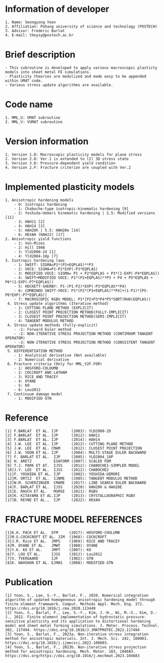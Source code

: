# Information of developer
    1. Name: Seongyong Yoon
    2. Affiliation: Pohang university of science and technology (POSTECH)
    3. Advisor: Frederic Barlat
    4. E-mail: theysy@postech.ac.kr

# Brief description
    - This subroutine is developed to apply various macroscopic plasticty models into sheet metal FE simulations.
    - Plasticity theories are modulized and made easy to be appended within UMAT code.
    - Various stress update algorithms are available.

# Code name
    1. MML_U: UMAT subroutine
    2. MML_V: VUMAT subroutine

# Version information
    1. Version 1.0: Macroscopic plasticity models for plane stress
    2. Version 2.0: Ver.1 is extended to (2) 3D stress state
    3. Version 3.0: Pressure-dependent yield condition
    4. Version 2.F: Fracture criterion are coupled with Ver.2

# Implemented plasticity models
    1. Anisotropic hardening models
        - 0: Isotropic hardening
        - 1: Chaboche-type isotropic-kinematic hardening [9]
        - 2: Yoshida-Uemori kinematic hardening | 2.5: Modified versions [11]
        - 3: HAH11 [2]
        - 4: HAH14 [3]
        - 5: HAH20h | 5.5: HAH20e [14]
        - 6: HEXAH (HAH22) [17]
    2. Anisotropic yield functions
        - 1: Von-Mises
        - 2: Hill 1948
        - 3: Yld2000-2d [1]
        - 4: Yld2004-18p [7]
    3. Isotropic hardening laws 
        - 1: SWIFT: SIGMA=P1*(P2+EQPLAS)**P3
        - 2: VOCE: SIGMA=P1-P2*EXP(-P3*EQPLAS)
        - 3: MODIFIED VOCE: SIGMA= P1 + P2*EQPLAS + P3*(1-EXP(-P4*EQPLAS))
        - 4: SWIFT+MODIFIED VOCE: P1*(P2+EQPLAS)**P3 + P4 + P5*EQPLAS + P6*(1-EXP(-P7*EQPLAS))
        - 5: HOCKETT-SHERBY: P1-(P1-P2)*EXP(-P3*EQPLAS**P4)
        - 6: COMBINED SWIFT-VOCE: P1*[P2*(P3+EQPLAS)**P4]+(1-P1)*[P5-P6*EXP(-P7*EQPLAS)]
        - 7: MACROSCOPIC RGBV MODEL: P1*[P2+P3*P4*P5*SQRT(RHO(EQPLAS))
     4. Stress update algorithms (Iterative method)
        - 1: CUTTING PLANE METHOD (EXPLICIT)
        - 2: CLOSEST POINT PROJECTION METHOD(FULLY-IMPLICIT)
        - 3: CLOSEST POINT PROJECTION METHOD(SEMI-IMPLICIT)
        - 4: TANGENT MODULUS METHOD
     4. Stress update methods (Fully-explicit)
        - -1: Forward Euler method
        - -2: NON-ITERATIVE STRESS PROJECTION METHOD (CONTIMUUM TANGENT OPERATOR)
        - -3: NON-ITERATIVE STRESS PROJECTION METHOD (CONSISTENT TANGENT OPERATOR)
     5. DIFFERENTIATION METHOD
        - 1: Analytical derivative (Not available)
        - 2: Numerical derivative
	 6. Fracture criteria (Only for MML_V2F.FOR)
		- 1: HOSFORD-COLOUMB
		- 2: COCCROFT AND LATHAM
		- 3: RICE AND TRACEY
		- 4: OYANE
		- 5: KO
		- 6: Lou2012
	 7. Continuum damage model
		- 1: MODIFIED GTN
# Reference
    [1] F.BARLAT  ET AL. IJP      (2003): YLD2000-2D
    [2] F.BARLAT  ET AL. IJP      (2012): HAH11
    [3] F.BARLAT  ET AL. IJP      (2014): HAH14
    [4] J.W. LEE  ET AL. IJP      (2012): CUTTING PLANE METHOD
    [5] J.W. LEE  ET AL. CMAM     (2012): CLOSEST POINT PROJECTION
    [6] J.W. YOON ET AL. IJP      (2004): MULTI-STAGE EULER BACKWARD
    [7] F. BARLAT ET AL.  IJP     (2005): YLD2004_18P
    [8] H. ARETZ          ESAFORM (2007): SCALED FDM
    [9] T.J. PARK ET AT.  IJSS    (2012): CHABOCHE1-SIMPLER MODEL
    [10]J.Y. LEE  ET AL.  IJSS    (2012): CHABOCHE2
    [11]F. YOSHIDA ET AL. IJP     (2002): YOSHIDA-UEMORI
    [12]M. ORTIZ  ET AL.  IJNME   (1985): TANGENT MODULUS METHOD
    [13]W.M. SCHERZINGER  CMAME   (2017): LINE SEARCH EULER BACKWARD
    [14]F. BARLAT ET AL.  IJSS    (2020): HAH20H & HAH20E
    [15]E. RAUCH ET AL.   MSMSE   (2011): RGBV
    [16]K. KITAYAMA ET AL.IJP     (2013): CRYSTALLOGRAPHIC RGBV
    [17]B. REYNE ET AL.,  IJP     (2022): HEXAH
# FRACTURE MODEL REFERENCES
	[1]K.H. PACK ET AL.  EFM     (2017): HOSFORD-COULUMB
	[2]M.G.COCKCROFT ET AL. JIM  (1968): COCKCROFT
	[3]J.R. Rice ET AL.  JMPS    (1969): RICE AND TRACEY
	[4]M. OYANE ET AL.   JMWT    (1980): OYANE
	[5]Y.K. KO ET AL.    JMPT    (2007): KO
	[6]Y. LOU ET AL.     IJSS    (2012): Lou2012
	[7]V. TVERGAARD      IJF     (1982): GTN
	[8]K. NAHSHON ET AL. EJMAS   (2008): MODIFIED GTN
# Publication
	[1]	Yoon, S., Lee, S.-Y., Barlat, F., 2020. Numerical integration algorithm of updated homogeneous anisotropic hardening model through finite element framework. Comput. Methods Appl. Mech. Eng. 372. https://doi.org/10.1016/j.cma.2020.113449
	[2]	Yoon, S., Barlat, F., Lee, S.-Y., Kim, J.-H., Wi, M.-S., Kim, D.-J., 2022. Finite element implementation of hydrostatic pressure-sensitive plasticity and its application to distortional hardening model and sheet metal forming simulations. J. Mater. Process. Technol. 302, 117494. https://doi.org/10.1016/J.JMATPROTEC.2022.117494
	[3]	Yoon, S., Barlat, F., 2023a. Non-iterative stress integration method for anisotropic materials. Int. J. Mech. Sci. 242, 108003. https://doi.org/10.1016/j.ijmecsci.2022.108003.
	[4]	Yoon, S., Barlat, F., 2023b. Non-iterative stress projection method for anisotropic hardening. Mech. Mater. 183, 104683. https://doi.org/https://doi.org/10.1016/j.mechmat.2023.104683

